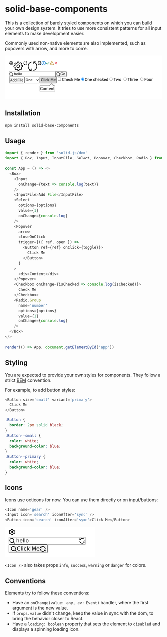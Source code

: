 # solid-base-components

This is a collection of barely styled components on which you can build your own
design system. It tries to use more consistent patterns for all input elements
to make development easier.

Commonly used non-native elements are also implemented, such as popovers with arrow,
and more to come.

![Demo](./static/demo.png)


## Installation

```bash
npm install solid-base-components
```

## Usage

```javascript
import { render } from 'solid-js/dom'
import { Box, Input, InputFile, Select, Popover, Checkbox, Radio } from 'solid-base-components';

const App = () => <>
  <Box>
    <Input
      onChange={text => console.log(text)}
    />
    <InputFile>Add File</InputFile>
    <Select
      options={options}
      value={1}
      onChange={console.log}
    />
    <Popover
      arrow
      closeOnClick
      trigger={({ ref, open }) =>
        <Button ref={ref} onClick={toggle}}>
          Click Me
        </Button>
      }
    >
      <div>Content</div>
    </Popover>
    <Checkbox onChange={isChecked => console.log(isChecked)}>
      Check Me
    </Checkbox>
    <Radio.Group
      name='number'
      options={options}
      value={1}
      onChange={console.log}
    />
  </Box>
</>

render(() => App, document.getElementById('app'))
```

## Styling

You are expected to provide your own styles for components. They follow
a strict [BEM](http://getbem.com/) convention.

For example, to add button styles:

```javascript
<Button size='small' variant='primary'>
  Click Me
</Button>
```

```css
.Button {
  border: 2px solid black;
}
.Button--small {
  color: white;
  background-color: blue;
}
.Button--primary {
  color: white;
  background-color: blue;
}
```

## Icons

Icons use octicons for now. You can use them directly or on input/buttons:

```javascript
<Icon name='gear' />
<Input icon='search' iconAfter='sync' />
<Button icon='search' iconAfter='sync'>Click Me</Button>
```

![Icons](./static/icons.png)

`<Icon />` also takes props `info`, `success`, `warning` or `danger` for colors.

## Conventions

Elements try to follow these conventions:
 - Have an `onChange(value: any, ev: Event)` handler, where the first argument
    is the new value.
 - If `props.value` didn't change, keep the value in sync with the dom, to bring
     the behavior closer to React.
 - Have a `loading: boolean` property that sets the element to `disabled` and
     displays a spinning loading icon.
